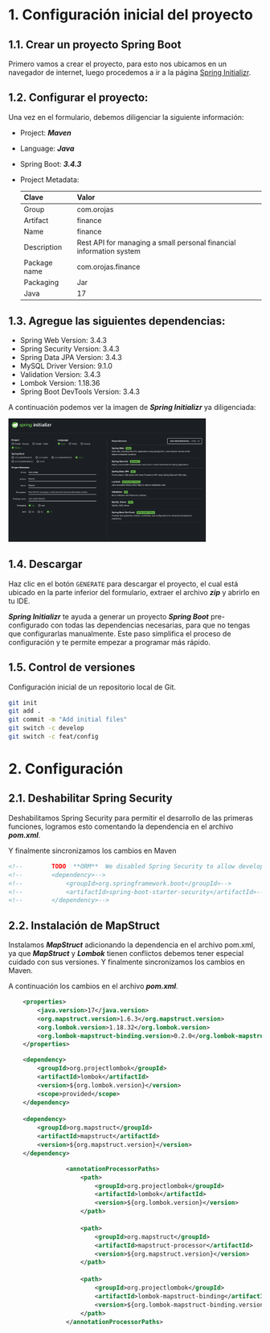 # 1. Configuración inicial del proyecto

## 1.1. Crear un proyecto Spring Boot

Primero vamos a crear el proyecto, para esto nos ubicamos en un navegador de internet, luego procedemos a ir a 
la página [Spring Initializr](https://start.spring.io/).

## 1.2. Configurar el proyecto:

Una vez en el formulario, debemos diligenciar la siguiente información:

  * Project: ***Maven***
  * Language: ***Java***
  * Spring Boot: ***3.4.3*** 
  * Project Metadata: 

    | Clave        | Valor                                                               |
    |--------------|---------------------------------------------------------------------|
    | Group        | com.orojas                                                          |
    | Artifact     | finance                                                             |
    | Name         | finance                                                             |
    | Description  | Rest API for managing a small personal financial information system |
    | Package name | com.orojas.finance                                                  |
    | Packaging    | Jar                                                                 |
    | Java         | 17                                                                  |

## 1.3. Agregue las siguientes dependencias:

* Spring Web            Version: 3.4.3
* Spring Security       Version: 3.4.3
* Spring Data JPA       Version: 3.4.3
* MySQL Driver          Version: 9.1.0
* Validation            Version: 3.4.3
* Lombok                Version: 1.18.36
* Spring Boot DevTools  Version: 3.4.3

A continuación podemos ver la imagen de ***Spring Initializr*** ya diligenciada:

<img alt="Spring Initializr" src="./img/creacion_proyecto.png" title="Spring Initializr" width="78%"/>

## 1.4. Descargar


Haz clic en el botón `GENERATE` para descargar el proyecto, el cual está ubicado en la parte inferior del formulario, 
extraer el archivo ***zip*** y abrirlo en tu IDE.

***Spring Initializr*** te ayuda a generar un proyecto ***Spring Boot*** pre-configurado con todas las dependencias 
necesarias, para que no tengas que configurarlas manualmente. Este paso simplifica el proceso de configuración y 
te permite empezar a programar más rápido.

## 1.5. Control de versiones

Configuración inicial de un repositorio local de Git.

``` bash
git init
git add .
git commit -m "Add initial files"
git switch -c develop
git switch -c feat/config
```

# 2. Configuración

## 2.1. Deshabilitar Spring Security

Deshabilitamos Spring Security para permitir el desarrollo de las primeras funciones, logramos esto comentando 
la dependencia en el archivo ***pom.xml***.

Y finalmente sincronizamos los cambios en Maven

``` xml
<!--		TODO  **ORM**  We disabled Spring Security to allow development of the first features. -->
<!--		<dependency>-->
<!--			<groupId>org.springframework.boot</groupId>-->
<!--			<artifactId>spring-boot-starter-security</artifactId>-->
<!--		</dependency>-->
```
## 2.2. Instalación de MapStruct

Instalamos ***MapStruct*** adicionando la dependencia en el archivo pom.xml, ya que ***MapStruct*** y 
***Lombok*** tienen conflictos debemos tener especial cuidado con sus versiones. Y finalmente sincronizamos 
los cambios en Maven.

A continuación los cambios en el archivo ***pom.xml***.

``` xml
    <properties>
        <java.version>17</java.version>
        <org.mapstruct.version>1.6.3</org.mapstruct.version>
        <org.lombok.version>1.18.32</org.lombok.version>
        <org.lombok-mapstruct-binding.version>0.2.0</org.lombok-mapstruct-binding.version>
    </properties>
```

``` xml
    <dependency>
        <groupId>org.projectlombok</groupId>
        <artifactId>lombok</artifactId>
        <version>${org.lombok.version}</version>
        <scope>provided</scope>
    </dependency>
    
    <dependency>
        <groupId>org.mapstruct</groupId>
        <artifactId>mapstruct</artifactId>
        <version>${org.mapstruct.version}</version>
    </dependency>
```

``` xml
                <annotationProcessorPaths>
                    <path>
                        <groupId>org.projectlombok</groupId>
                        <artifactId>lombok</artifactId>
                        <version>${org.lombok.version}</version>
                    </path>
                
                    <path>
                        <groupId>org.mapstruct</groupId>
                        <artifactId>mapstruct-processor</artifactId>
                        <version>${org.mapstruct.version}</version>
                    </path>
                
                    <path>
                        <groupId>org.projectlombok</groupId>
                        <artifactId>lombok-mapstruct-binding</artifactId>
                        <version>${org.lombok-mapstruct-binding.version}</version>
                    </path>
                </annotationProcessorPaths>
```

